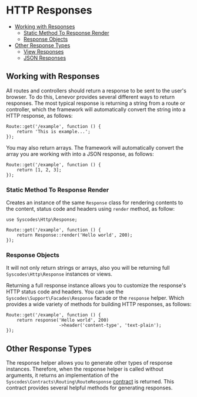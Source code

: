 # HTTP Responses

- [Working with Responses](#working-with-responses)
    - [Static Method To Response Render](#static-method-response-render)
    - [Response Objects](#response-objects)
- [Other Response Types](#other-response-types)
    - [View Responses](#view-responses)
    - [JSON Responses](#json-responses)

<a name="working-with-responses"></a>
## Working with Responses

All routes and controllers should return a response to be sent to the user's browser. To do this, Lenevor provides several different ways to return responses. The most typical response is returning a string from a route or controller, which the framework will automatically convert the string into a HTTP response, as follows:

    Route::get('/example', function () {
        return 'This is example...';
    });

You may also return arrays. The framework will automatically convert the array you are working with into a JSON response, as follows: 

    Route::get('/example', function () {
        return [1, 2, 3];
    });

<a name="static-method-response-render"></a>
### Static Method To Response Render

Creates an instance of the same `Response` class for rendering contents to the content, status code and headers using `render` method, as follow:

    use Syscodes\Http\Response;

    Route::get('/example', function () {
        return Response::render('Hello world', 200);
    });

<a name="response-objects"></a>
### Response Objects

It will not only return strings or arrays, also you will be returning full `Syscodes\Http\Response` instances or views.

Returning a full response instance allows you to customize the response's HTTP status code and headers. You can use the `Syscodes\Support\Facades\Response` facade or the `response` helper. Which provides a wide variety of methods for building HTTP responses, as follows: 

    Route::get('/example', function () {
        return response('Hello world', 200)
                        ->header('content-type', 'text-plain');
    });

<a name="other-response-types"></a>
## Other Response Types

The response helper allows you to generate other types of response instances. Therefore, when the response helper is called without arguments, it returns an implementation of the `Syscodes\Contracts\Routing\RouteResponse` [contract](/contracts.md) is returned. This contract provides several helpful methods for generating responses.